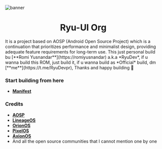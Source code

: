 ![banner](https://github.com/OrionOS-Project/.github/blob/main/profile/banner.png)

<h1 align="center">Ryu-UI Org</h1>

<p>
  It is a project based on AOSP (Android Open Source Project) which is a continuation that prioritizes performance and minimalist design, providing adequate feature requirements for long-term use. This just personal build bu [**Romi Yusnandar**](https://romiyusnandar) a.k.a *RyuDev*, if u wanna build this ROM, just build it, if u wanna build as *Official* build, dm [**me**](https://t.me/RyuDevpr), Thanks and happy building 🚀
</p>

### Start building from here
- [**Manifest**](https://github.com/RyuUI-Org/manifest.git)

### Credits
- [**AOSP**](https://source.android.com/?hl=id)
- [**LineageOS**](https://github.com/LineageOS)
- [**OrionOS**](https://github.com/orionos-project)
- [**PixelOS**](https://github.com/PixelOS-AOSP)
- [**AxionOS**](https://github.com/AxionAOSP)
- And all the open source communities that I cannot mention one by one